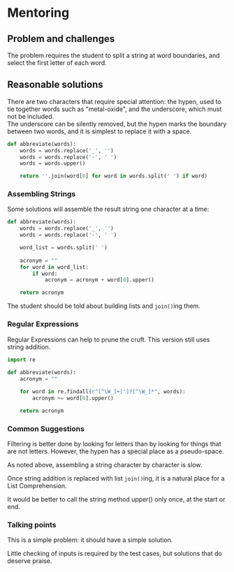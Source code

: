 # Mentoring

## Problem and challenges

The problem requires the student to split a string at word boundaries,
and select the first letter of each word.

## Reasonable solutions

There are two characters that require special attention: 
the hypen, used to tie together words such as "metal-oxide", 
and the underscore, which must not be included.  
The underscore can be silently removed, but the hypen marks 
the boundary between two words, and it is simplest to replace 
it with a space.

```python
def abbreviate(words):
    words = words.replace('_', '')
    words = words.replace('-', ' ')
    words = words.upper()

    return ''.join(word[0] for word in words.split(' ') if word)
```

### Assembling Strings

Some solutions will assemble the result string one character at a time:

```python
def abbreviate(words):
    words = words.replace('_', '')
    words = words.replace('-', ' ')

    word_list = words.split(' ')
    
    acronym = ""
    for word in word_list:
        if word:
            acronym = acronym + word[0].upper()

    return acronym
```

The student should be told about building lists and `join()`ing them.

### Regular Expressions

Regular Expressions can help to prune the cruft.
This version still uses string addition.

```python
import re
  
def abbreviate(words):
    acronym = ""

    for word in re.findall(r"[^\W_]+[']?[^\W_]*", words):
        acronym += word[0].upper()

    return acronym
```

### Common Suggestions

Filtering is better done by looking for letters than by looking 
for things that are not letters. However, the hypen has a
special place as a pseudo-space.  

As noted above, assembling a string character by character is slow.

Once string addition is replaced with list `join()`ing, it
is a natural place for a List Comprehension.

It would be better to call the string method upper() only once, 
at the start or end.

### Talking points

This is a simple problem: it should have a simple solution.

Little checking of inputs is required by the test cases, 
but solutions that do deserve praise.
